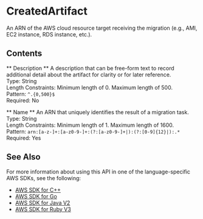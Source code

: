 # CreatedArtifact<a name="API_CreatedArtifact"></a>

An ARN of the AWS cloud resource target receiving the migration \(e\.g\., AMI, EC2 instance, RDS instance, etc\.\)\.

## Contents<a name="API_CreatedArtifact_Contents"></a>

 ** Description **   <a name="migrationhub-Type-CreatedArtifact-Description"></a>
A description that can be free\-form text to record additional detail about the artifact for clarity or for later reference\.  
Type: String  
Length Constraints: Minimum length of 0\. Maximum length of 500\.  
Pattern: `^.{0,500}$`   
Required: No

 ** Name **   <a name="migrationhub-Type-CreatedArtifact-Name"></a>
An ARN that uniquely identifies the result of a migration task\.  
Type: String  
Length Constraints: Minimum length of 1\. Maximum length of 1600\.  
Pattern: `arn:[a-z-]+:[a-z0-9-]+:(?:[a-z0-9-]+|):(?:[0-9]{12}|):.*`   
Required: Yes

## See Also<a name="API_CreatedArtifact_SeeAlso"></a>

For more information about using this API in one of the language\-specific AWS SDKs, see the following:
+  [ AWS SDK for C\+\+](https://docs.aws.amazon.com/goto/SdkForCpp/AWSMigrationHub-2017-05-31/CreatedArtifact) 
+  [ AWS SDK for Go](https://docs.aws.amazon.com/goto/SdkForGoV1/AWSMigrationHub-2017-05-31/CreatedArtifact) 
+  [ AWS SDK for Java V2](https://docs.aws.amazon.com/goto/SdkForJavaV2/AWSMigrationHub-2017-05-31/CreatedArtifact) 
+  [ AWS SDK for Ruby V3](https://docs.aws.amazon.com/goto/SdkForRubyV3/AWSMigrationHub-2017-05-31/CreatedArtifact) 